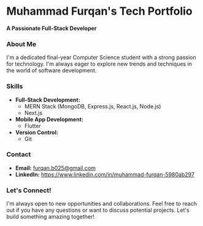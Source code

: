 # **Muhammad Furqan's Tech Portfolio**

**A Passionate Full-Stack Developer**

### **About Me**

I'm a dedicated final-year Computer Science student with a strong passion for technology. I'm always eager to explore new trends and techniques in the world of software development.

### **Skills**

* **Full-Stack Development:**
  * MERN Stack (MongoDB, Express.js, React.js, Node.js)
  * Next.js
* **Mobile App Development:**
  * Flutter
* **Version Control:**
  * Git

### **Contact**

* **Email:** furqan.b025@gmail.com
* **LinkedIn:** https://www.linkedin.com/in/muhammad-furqan-5980ab297 

### **Let's Connect!**

I'm always open to new opportunities and collaborations. Feel free to reach out if you have any questions or want to discuss potential projects. Let's build something amazing together!
